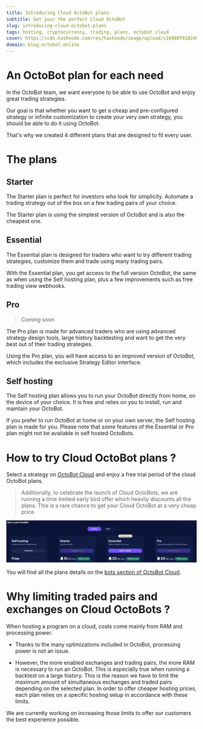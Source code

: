 ```yaml
---
title: Introducing Cloud OctoBot plans
subtitle: Get your the perfect Cloud OctoBot
slug: introducing-cloud-octobot-plans
tags: hosting, cryptocurrency, trading, plans, octobot cloud
cover: https://cdn.hashnode.com/res/hashnode/image/upload/v1696079102402/K_xfeNHYO.jpg?auto=format
domain: blog.octobot.online
--- 
```



# An OctoBot plan for each need

In the OctoBot team, we want everyone to be able to use OctoBot and enjoy great trading strategies.  

Our goal is that whether you want to get a cheap and pre-configured strategy or infinite customization to create your very own strategy, you should be able to do it using OctoBot.

That's why we created 4 different plans that are designed to fit every user. 

# The plans

## Starter
The Starter plan is perfect for investors who look for simplicity. Automate a trading strategy out of the box on a few trading pairs of your choice. 

The Starter plan is using the simplest version of OctoBot and is also the cheapest one.

## Essential
The Essential plan is designed for traders who want to try different trading strategies, customize them and trade using many trading pairs. 

With the Essential plan, you get access to the full version OctoBot, the same as when using the Self hosting plan, plus a few improvements such as free trading view webhooks.

## Pro
> Coming soon

The Pro plan is made for advanced traders who are using advanced strategy design tools, large history backtesting and want to get the very best out of their trading strategies. 

Using the Pro plan, you will have access to an improved version of OctoBot, which includes the exclusive Strategy Editor interface.

## Self hosting

The Self hosting plan allows you to run your OctoBot directly from home, on the device of your choice. It is free and relies on you to install, run and maintain your OctoBot.

If you prefer to run OctoBot at home or on your own server, the Self hosting plan is made for you. Please note that some features of the Essential or Pro plan might not be available in self hosted OctoBots.

# How to try Cloud OctoBot plans ?

Select a strategy on [OctoBot Cloud](https://www.octobot.cloud) and enjoy a free trial period of the cloud OctoBot plans.

> Additionally, to celebrate the launch of Cloud OctoBots, we are running a time limited early bird offer which heavily discounts all the plans. This is a rare chance to get your Cloud OctoBot at a very cheap price.

![plan-display](https://raw.githubusercontent.com/Drakkar-Software/OctoBot-Blog/master/resources/images/introducing-cloud-octobot-plans/plans.jpg)

You will find all the plans details on the [bots section of OctoBot Cloud](https://octobot.cloud/bots).

# Why limiting traded pairs and exchanges on Cloud OctoBots ?

When hosting a program on a cloud, costs come mainly from RAM and processing power. 

- Thanks to the many optimizations included in OctoBot, processing power is not an issue. 

- However, the more enabled exchanges and trading pairs, the more RAM is necessary to run an OctoBot. This is especially true when running a backtest on a large history. This is the reason we have to limit the maximum amount of simultaneous exchanges and traded pairs depending on the selected plan. In order to offer cheaper hosting prices, each plan relies on a specific hosting setup in accordance with these limits.

We are currently working on increasing those limits to offer our customers the best experience possible.
